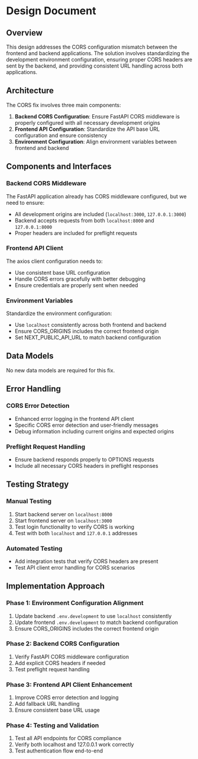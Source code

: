 # Design Document

## Overview

This design addresses the CORS configuration mismatch between the frontend and backend applications. The solution involves standardizing the development environment configuration, ensuring proper CORS headers are sent by the backend, and providing consistent URL handling across both applications.

## Architecture

The CORS fix involves three main components:

1. **Backend CORS Configuration**: Ensure FastAPI CORS middleware is properly configured with all necessary development origins
2. **Frontend API Configuration**: Standardize the API base URL configuration and ensure consistency
3. **Environment Configuration**: Align environment variables between frontend and backend

## Components and Interfaces

### Backend CORS Middleware

The FastAPI application already has CORS middleware configured, but we need to ensure:

- All development origins are included (`localhost:3000`, `127.0.0.1:3000`)
- Backend accepts requests from both `localhost:8000` and `127.0.0.1:8000`
- Proper headers are included for preflight requests

### Frontend API Client

The axios client configuration needs to:

- Use consistent base URL configuration
- Handle CORS errors gracefully with better debugging
- Ensure credentials are properly sent when needed

### Environment Variables

Standardize the environment configuration:

- Use `localhost` consistently across both frontend and backend
- Ensure CORS_ORIGINS includes the correct frontend origin
- Set NEXT_PUBLIC_API_URL to match backend configuration

## Data Models

No new data models are required for this fix.

## Error Handling

### CORS Error Detection

- Enhanced error logging in the frontend API client
- Specific CORS error detection and user-friendly messages
- Debug information including current origins and expected origins

### Preflight Request Handling

- Ensure backend responds properly to OPTIONS requests
- Include all necessary CORS headers in preflight responses

## Testing Strategy

### Manual Testing

1. Start backend server on `localhost:8000`
2. Start frontend server on `localhost:3000`
3. Test login functionality to verify CORS is working
4. Test with both `localhost` and `127.0.0.1` addresses

### Automated Testing

- Add integration tests that verify CORS headers are present
- Test API client error handling for CORS scenarios

## Implementation Approach

### Phase 1: Environment Configuration Alignment

1. Update backend `.env.development` to use `localhost` consistently
2. Update frontend `.env.development` to match backend configuration
3. Ensure CORS_ORIGINS includes the correct frontend origin

### Phase 2: Backend CORS Configuration

1. Verify FastAPI CORS middleware configuration
2. Add explicit CORS headers if needed
3. Test preflight request handling

### Phase 3: Frontend API Client Enhancement

1. Improve CORS error detection and logging
2. Add fallback URL handling
3. Ensure consistent base URL usage

### Phase 4: Testing and Validation

1. Test all API endpoints for CORS compliance
2. Verify both localhost and 127.0.0.1 work correctly
3. Test authentication flow end-to-end
